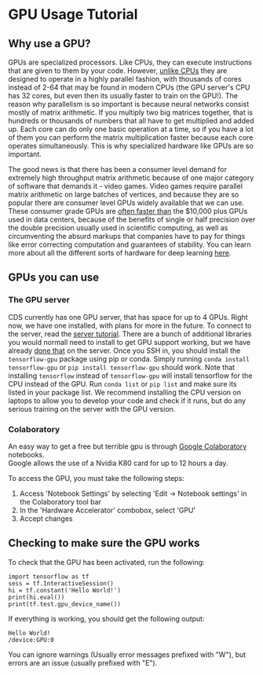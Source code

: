 # GPU Usage Tutorial

## Why use a GPU?
GPUs are specialized processors. Like CPUs, they can execute instructions that are given to them by your code. However, [unlike CPUs](https://superuser.com/questions/308771/why-are-we-still-using-cpus-instead-of-gpus) they are designed to operate in a highly parallel fashion, with thousands of cores instead of 2-64 that may be found in modern CPUs (the GPU server's CPU has 32 cores, but even then its usually faster to train on the GPU!). The reason why parallelism is so important is because neural networks consist mostly of matrix arithmetic. If you multiply two big matrices together, that is hundreds or thousands of numbers that all have to get multiplied and added up. Each core can do only one basic operation at a time, so if you have a lot of them you can perform the matrix multiplication faster because each core operates simultaneously. This is why specialized hardware like GPUs are so important.

The good news is that there has been a consumer level demand for extremely high throughput matrix arithmetic because of one major category of software that demands it - video games. Video games require parallel matrix arithmetic on large batches of vertices, and because they are so popular there are consumer level GPUs widely available that we can use. These consumer grade GPUs are [often faster than](https://medium.com/initialized-capital/benchmarking-tensorflow-performance-and-cost-across-different-gpu-options-69bd85fe5d58) the $10,000 plus GPUs used in data centers, because of the benefits of single or half precision over the double precision usually used in scientific computing, as well as circumventing the absurd markups that companies have to pay for things like error correcting computation and guarantees of stability. You can learn more about all the different sorts of hardware for deep learning [here](https://blog.inten.to/hardware-for-deep-learning-current-state-and-trends-51c01ebbb6dc).

## GPUs you can use
### The GPU server
CDS currently has one GPU server, that has space for up to 4 GPUs. Right now, we have one installed, with plans for more in the future. To connect to the server, read the [server tutorial](ServerLoginTutorial.md). There are a bunch of additional libraries you would normall need to install to get GPU support working, but we have already [done that](https://www.tensorflow.org/install/install_linux#NVIDIARequirements) on the server. Once you SSH in, you should install the `tensorflow-gpu` package using pip or conda. Simply running `conda install tensorflow-gpu` or `pip install tensorflow-gpu` should work. Note that installing `tensorflow` instead of `tensorflow-gpu` will install tensorflow for the CPU instead of the GPU. Run `conda list` or `pip list` and make sure its listed in your package list.  We recommend installing the CPU version on laptops to allow you to develop your code and check if it runs, but do any serious training on the server with the GPU version.

### Colaboratory
An easy way to get a free but terrible gpu is through [Google Colaboratory](https://colab.research.google.com) notebooks.  
Google allows the use of a Nvidia K80 card for up to 12 hours a day.

To access the GPU, you must take the following steps:
1. Access 'Notebook Settings' by selecting 'Edit -> Notebook settings' in the Colaboratory tool bar
2. In the 'Hardware Accelerator' combobox, select 'GPU'
3. Accept changes

## Checking to make sure the GPU works
To check that the GPU has been activated, run the following:
```
import tensorflow as tf
sess = tf.InteractiveSession()
hi = tf.constant('Hello World!')
print(hi.eval())
print(tf.test.gpu_device_name())
```
If everything is working, you should get the following output:
```
Hello World!
/device:GPU:0
```
You can ignore warnings (Usually error messages prefixed with "W"), but errors are an issue (usually prefixed with "E").
